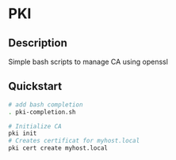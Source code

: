 # PKI

## Description

Simple bash scripts to manage CA using openssl

## Quickstart

```bash
# add bash completion
. pki-completion.sh

# Initialize CA
pki init
# Creates certificat for myhost.local
pki cert create myhost.local
```
